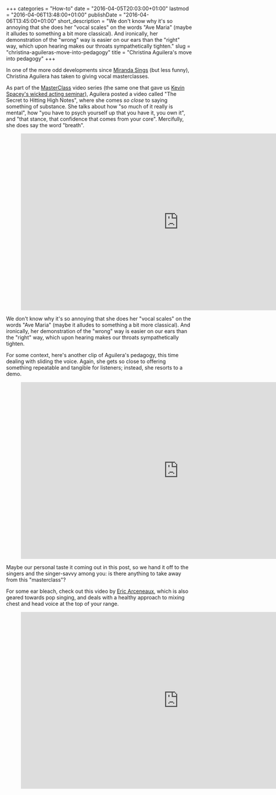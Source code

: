 +++
categories = "How-to"
date = "2016-04-05T20:03:00+01:00"
lastmod = "2016-04-06T13:48:00+01:00"
publishDate = "2016-04-06T13:45:00+01:00"
short_description = "We don&#039;t know why it&#039;s so annoying that she does her &quot;vocal scales&quot; on the words &quot;Ave Maria&quot; (maybe it alludes to something a bit more classical). And ironically, her demonstration of the &quot;wrong&quot; way is easier on our ears than the &quot;right&quot; way, which upon hearing makes our throats sympathetically tighten."
slug = "christina-aguileras-move-into-pedagogy"
title = "Christina Aguilera&#039;s move into pedagogy"
+++

In one of the more odd developments since [Miranda Sings](https://www.youtube.com/user/mirandasings08) (but less funny), Christina Aguilera has taken to giving vocal masterclasses.

As part of the [MasterClass](https://www.youtube.com/channel/UCFk7dqVnBayNPbrMtIwtaSw/feed) video series (the same one that gave us [Kevin Spacey's wicked acting seminar](https://www.masterclass.com/classes/kevin-spacey-teaches-acting)), Aguilera posted a video called "The Secret to Hitting High Notes", where she comes *so close* to saying something of substance. She talks about how "so much of it really is mental", how "you have to psych yourself up that you have it, you own it", and "that stance, that confidence that comes from your core". Mercifully, she does say the word "breath".

<figure data-type="video">
<iframe width="854" height="480" src="https://www.youtube.com/embed/UqPbwHqmO0A" frameborder="0" allowfullscreen></iframe>
</figure>

We don't know why it's so annoying that she does her "vocal scales" on the words "Ave Maria" (maybe it alludes to something a bit more classical). And ironically, her demonstration of the "wrong" way is easier on our ears than the "right" way, which upon hearing makes our throats sympathetically tighten.

For some context, here's another clip of Aguilera's pedagogy, this time dealing with sliding the voice. Again, she gets so close to offering something repeatable and tangible for listeners; instead, she resorts to a demo.

<figure data-type="video">
<iframe width="854" height="480" src="https://www.youtube.com/embed/BUVx3ronixs" frameborder="0" allowfullscreen></iframe>
</figure>

Maybe our personal taste it coming out in this post, so we hand it off to the singers and the singer-savvy among you: is there anything to take away from this "masterclass"?

For some ear bleach, check out this video by [Eric Arceneaux](https://www.youtube.com/channel/UCUkDbIdcnHErbMWj30cKU3Q), which is also geared towards pop singing, and deals with a healthy approach to mixing chest and head voice at the top of your range.

<figure data-type="video">
<iframe width="854" height="480" src="https://www.youtube.com/embed/5Vv0WAvtIig" frameborder="0" allowfullscreen></iframe>
</figure>
